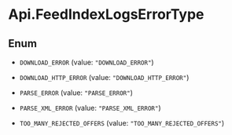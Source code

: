 # Api.FeedIndexLogsErrorType

## Enum


* `DOWNLOAD_ERROR` (value: `"DOWNLOAD_ERROR"`)

* `DOWNLOAD_HTTP_ERROR` (value: `"DOWNLOAD_HTTP_ERROR"`)

* `PARSE_ERROR` (value: `"PARSE_ERROR"`)

* `PARSE_XML_ERROR` (value: `"PARSE_XML_ERROR"`)

* `TOO_MANY_REJECTED_OFFERS` (value: `"TOO_MANY_REJECTED_OFFERS"`)


